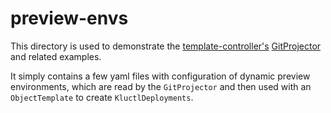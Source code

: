 # preview-envs

This directory is used to demonstrate the [template-controller's](https://github.com/kluctl/template-controller)
[GitProjector](https://github.com/kluctl/template-controller/blob/main/docs/spec/v1alpha1/gitprojector.md) and related
examples.

It simply contains a few yaml files with configuration of dynamic preview environments, which are read by the
`GitProjector` and then used with an `ObjectTemplate` to create `KluctlDeployments`.
